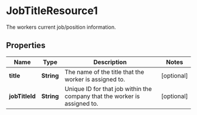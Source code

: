 

# JobTitleResource1

The workers current job/position information.

## Properties

| Name | Type | Description | Notes |
|------------ | ------------- | ------------- | -------------|
|**title** | **String** | The name of the title that the worker is assigned to. |  [optional] |
|**jobTitleId** | **String** | Unique ID for that job within the company that the worker is assigned to. |  [optional] |



